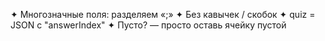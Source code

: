 ✦ Многозначные поля: разделяем «;»
✦ Без кавычек / скобок
✦ quiz = JSON с "answerIndex"
✦ Пусто? — просто оставь ячейку пустой
